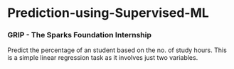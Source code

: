 # Prediction-using-Supervised-ML

### GRIP - The Sparks Foundation Internship

Predict the percentage of an student based on the no. of study hours. This is a simple linear regression task as it involves just two variables.
